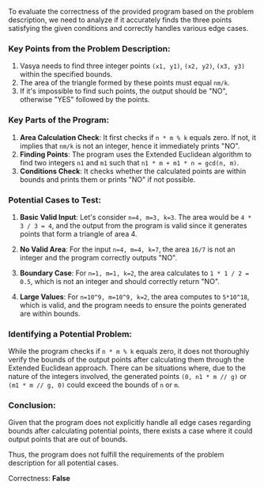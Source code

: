 To evaluate the correctness of the provided program based on the problem description, we need to analyze if it accurately finds the three points satisfying the given conditions and correctly handles various edge cases.

### Key Points from the Problem Description:
1. Vasya needs to find three integer points `(x1, y1)`, `(x2, y2)`, `(x3, y3)` within the specified bounds.
2. The area of the triangle formed by these points must equal `nm/k`.
3. If it's impossible to find such points, the output should be "NO", otherwise "YES" followed by the points.

### Key Parts of the Program:
1. **Area Calculation Check**: It first checks if `n * m % k` equals zero. If not, it implies that `nm/k` is not an integer, hence it immediately prints "NO".
2. **Finding Points**: The program uses the Extended Euclidean algorithm to find two integers `n1` and `m1` such that `n1 * m + m1 * n = gcd(n, m)`.
3. **Conditions Check**: It checks whether the calculated points are within bounds and prints them or prints "NO" if not possible.

### Potential Cases to Test:
1. **Basic Valid Input**: Let's consider `n=4, m=3, k=3`. The area would be `4 * 3 / 3 = 4`, and the output from the program is valid since it generates points that form a triangle of area 4.
   
2. **No Valid Area**: For the input `n=4, m=4, k=7`, the area `16/7` is not an integer and the program correctly outputs "NO".

3. **Boundary Case**: For `n=1, m=1, k=2`, the area calculates to `1 * 1 / 2 = 0.5`, which is not an integer and should correctly return "NO". 

4. **Large Values**: For `n=10^9, m=10^9, k=2`, the area computes to `5*10^18`, which is valid, and the program needs to ensure the points generated are within bounds.

### Identifying a Potential Problem:
While the program checks if `n * m % k` equals zero, it does not thoroughly verify the bounds of the output points after calculating them through the Extended Euclidean approach. There can be situations where, due to the nature of the integers involved, the generated points `(0, n1 * m // g)` or `(m1 * m // g, 0)` could exceed the bounds of `n` or `m`.

### Conclusion:
Given that the program does not explicitly handle all edge cases regarding bounds after calculating potential points, there exists a case where it could output points that are out of bounds. 

Thus, the program does not fulfill the requirements of the problem description for all potential cases.

Correctness: **False**